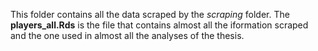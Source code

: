 This folder contains all the data scraped by the *scraping* folder. The **players_all.Rds** is the file that contains almost all the iformation scraped and the one used in almost all the analyses of the thesis.
